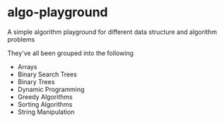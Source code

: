 # algo-playground
A simple algorithm playground for different data structure and algorithm problems  
  
They've all been grouped into the following

- Arrays
- Binary Search Trees
- Binary Trees
- Dynamic Programming
- Greedy Algorithms
- Sorting Algorithms 
- String Manipulation 
